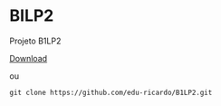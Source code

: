 # BILP2
Projeto B1LP2

[Download](https://github.com/edu-ricardo/B1LP2/archive/master.zip)

ou

```
git clone https://github.com/edu-ricardo/B1LP2.git
```

